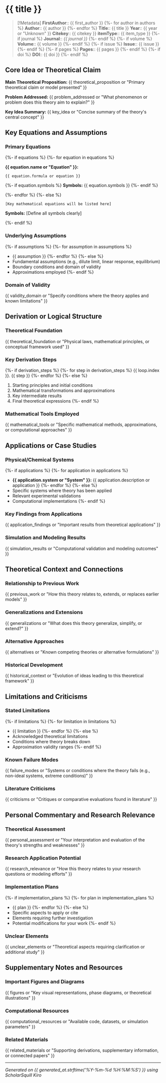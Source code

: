 # {{ title }}

> [!Metadata]
> **FirstAuthor**:: {{ first_author }}
{%- for author in authors %}
> **Author**:: {{ author }}
{%- endfor %}
> **Title**:: {{ title }}
> **Year**:: {{ year or "Unknown" }}
> **Citekey**:: {{ citekey }}
> **itemType**:: {{ item_type }}
{%- if journal %}
> **Journal**:: *{{ journal }}*
{%- endif %}
{%- if volume %}
> **Volume**:: {{ volume }}
{%- endif %}
{%- if issue %}
> **Issue**:: {{ issue }}
{%- endif %}
{%- if pages %}
> **Pages**:: {{ pages }}
{%- endif %}
{%- if doi %}
> **DOI**:: {{ doi }}
{%- endif %}

## Core Idea or Theoretical Claim

**Main Theoretical Proposition:** {{ theoretical_proposition or "Primary theoretical claim or model presented" }}

**Problem Addressed:** {{ problem_addressed or "What phenomenon or problem does this theory aim to explain?" }}

**Key Idea Summary:** {{ key_idea or "Concise summary of the theory's central concept" }}

## Key Equations and Assumptions

### Primary Equations
{%- if equations %}
{%- for equation in equations %}

**{{ equation.name or "Equation" }}:**
```
{{ equation.formula or equation }}
```
{%- if equation.symbols %}
**Symbols:** {{ equation.symbols }}
{%- endif %}

{%- endfor %}
{%- else %}

```
[Key mathematical equations will be listed here]
```
**Symbols:** [Define all symbols clearly]

{%- endif %}

### Underlying Assumptions
{%- if assumptions %}
{%- for assumption in assumptions %}
- {{ assumption }}
{%- endfor %}
{%- else %}
- Fundamental assumptions (e.g., dilute limit, linear response, equilibrium)
- Boundary conditions and domain of validity
- Approximations employed
{%- endif %}

### Domain of Validity
{{ validity_domain or "Specify conditions where the theory applies and known limitations" }}

## Derivation or Logical Structure

### Theoretical Foundation
{{ theoretical_foundation or "Physical laws, mathematical principles, or conceptual framework used" }}

### Key Derivation Steps
{%- if derivation_steps %}
{%- for step in derivation_steps %}
{{ loop.index }}. {{ step }}
{%- endfor %}
{%- else %}
1. Starting principles and initial conditions
2. Mathematical transformations and approximations
3. Key intermediate results
4. Final theoretical expressions
{%- endif %}

### Mathematical Tools Employed
{{ mathematical_tools or "Specific mathematical methods, approximations, or computational approaches" }}

## Applications or Case Studies

### Physical/Chemical Systems
{%- if applications %}
{%- for application in applications %}
- **{{ application.system or "System" }}:** {{ application.description or application }}
{%- endfor %}
{%- else %}
- Specific systems where theory has been applied
- Relevant experimental validations
- Computational implementations
{%- endif %}

### Key Findings from Applications
{{ application_findings or "Important results from theoretical applications" }}

### Simulation and Modeling Results
{{ simulation_results or "Computational validation and modeling outcomes" }}

## Theoretical Context and Connections

### Relationship to Previous Work
{{ previous_work or "How this theory relates to, extends, or replaces earlier models" }}

### Generalizations and Extensions
{{ generalizations or "What does this theory generalize, simplify, or extend?" }}

### Alternative Approaches
{{ alternatives or "Known competing theories or alternative formulations" }}

### Historical Development
{{ historical_context or "Evolution of ideas leading to this theoretical framework" }}

## Limitations and Criticisms

### Stated Limitations
{%- if limitations %}
{%- for limitation in limitations %}
- {{ limitation }}
{%- endfor %}
{%- else %}
- Acknowledged theoretical limitations
- Conditions where theory breaks down
- Approximation validity ranges
{%- endif %}

### Known Failure Modes
{{ failure_modes or "Systems or conditions where the theory fails (e.g., non-ideal systems, extreme conditions)" }}

### Literature Criticisms
{{ criticisms or "Critiques or comparative evaluations found in literature" }}

## Personal Commentary and Research Relevance

### Theoretical Assessment
{{ personal_assessment or "Your interpretation and evaluation of the theory's strengths and weaknesses" }}

### Research Application Potential
{{ research_relevance or "How this theory relates to your research questions or modeling efforts" }}

### Implementation Plans
{%- if implementation_plans %}
{%- for plan in implementation_plans %}
- {{ plan }}
{%- endfor %}
{%- else %}
- Specific aspects to apply or cite
- Elements requiring further investigation
- Potential modifications for your work
{%- endif %}

### Unclear Elements
{{ unclear_elements or "Theoretical aspects requiring clarification or additional study" }}

## Supplementary Notes and Resources

### Important Figures and Diagrams
{{ figures or "Key visual representations, phase diagrams, or theoretical illustrations" }}

### Computational Resources
{{ computational_resources or "Available code, datasets, or simulation parameters" }}

### Related Materials
{{ related_materials or "Supporting derivations, supplementary information, or connected papers" }}

---
*Generated on {{ generated_at.strftime('%Y-%m-%d %H:%M:%S') }} using ScholarSquill Kiro*